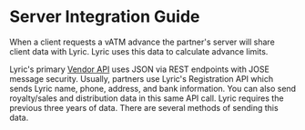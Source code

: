 # Server Integration Guide

When a client requests a vATM advance the partner's server will share client data with Lyric. Lyric uses this data to calculate advance limits.

Lyric's primary [Vendor API](https://stageservices.lyricfinancial.com/docs/vendor-api/) uses JSON via REST endpoints with JOSE message security. Usually, partners use Lyric's Registration API which sends Lyric name, phone, address, and bank information. You can also send royalty/sales and distribution data in this same API call. Lyric requires the previous three years of data. There are several methods of sending this data.